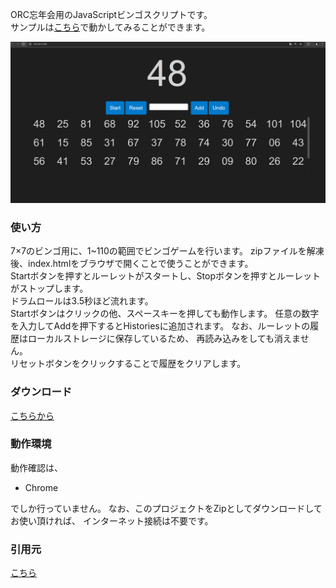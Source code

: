 ORC忘年会用のJavaScriptビンゴスクリプトです。  
サンプルは[こちら](http://otake-ko.github.io/ORCBingo/)で動かしてみることができます。

![スクリーンショット](asset/image.png)

### 使い方
7×7のビンゴ用に、1~110の範囲でビンゴゲームを行います。
zipファイルを解凍後、index.htmlをブラウザで開くことで使うことができます。  
Startボタンを押すとルーレットがスタートし、Stopボタンを押すとルーレットがストップします。  
ドラムロールは3.5秒ほど流れます。  
Startボタンはクリックの他、スペースキーを押しても動作します。
任意の数字を入力してAddを押下するとHistoriesに追加されます。
なお、ルーレットの履歴はローカルストレージに保存しているため、
再読み込みをしても消えません。  
リセットボタンをクリックすることで履歴をクリアします。  

### ダウンロード
[こちらから](https://github.com/sifue/partybingo/archive/gh-pages.zip)

### 動作環境
動作確認は、

- Chrome

でしか行っていません。
なお、このプロジェクトをZipとしてダウンロードしてお使い頂ければ、
インターネット接続は不要です。

### 引用元
[こちら](https://github.com/sifue/partybingo)

